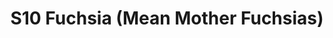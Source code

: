 ---
title: S10 Fuchsia (Mean Mother Fuchsias)
permalink: "/teams/s10-fuchsia"
members:
- Chris Cormier - Captain
- Tyler Lacy - Quarterback
- Chris Chernicki
- Heidi Ellis
- Tyler Fox
- Ken Gaughan
- Will J.
- Todd Kuiken
- Andy Larson
- Ken Overbeck
- Trey Phillips
- Adam Pulver
- Dan Shaver
- Austin Plier - Supplemental
teamid: 4425
name: S10 Fuchsia
color: Mean Mother Fuchsias
division: ''
---
